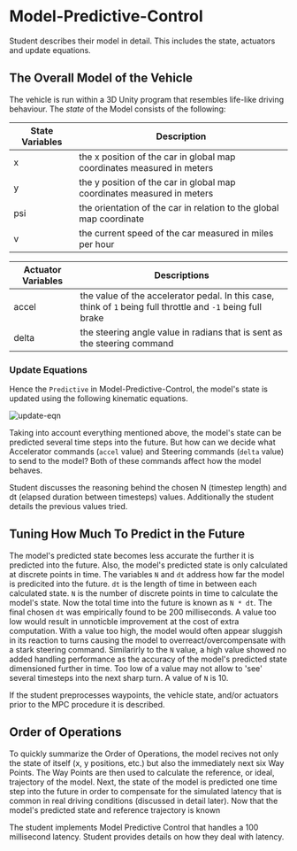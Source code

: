 # Model-Predictive-Control

Student describes their model in detail. This includes the state, actuators and update equations.
## The Overall Model of the Vehicle

The vehicle is run within a 3D Unity program that resembles life-like driving behaviour.
The *state* of the Model consists of the following:

State Variables | Description
-------------- | -----------
x | the x position of the car in global map coordinates measured in meters
y | the y position of the car in global map coordinates measured in meters
psi | the orientation of the car in relation to the global map coordinate
v | the current speed of the car measured in miles per hour

Actuator Variables | Descriptions
-------------- | -----------
accel | the value of the accelerator pedal. In this case, think of `1` being full throttle and `-1` being full brake
delta | the steering angle value in radians that is sent as the steering command

### Update Equations

Hence the `Predictive` in Model-Predictive-Control, the model's state is updated using the following kinematic equations.

![update-eqn]()

Taking into account everything mentioned above, the model's state can be predicted several time steps into the future.
But how can we decide what Accelerator commands (`accel` value) and Steering commands (`delta` value) to send to the model?
Both of these commands affect how the model behaves.

Student discusses the reasoning behind the chosen N (timestep length) and dt (elapsed duration between timesteps) values. Additionally the student details the previous values tried.

## Tuning How Much To Predict in the Future

The model's predicted state becomes less accurate the further it is predicted into the future.
Also, the model's predicted state is only calculated at discrete points in time. The variables `N` and `dt` address how far the model is predicited into the future. `dt` is the length of time in between each calculated state. `N` is the number of discrete points in time to calculate the model's state. Now the total time into the future is known as `N * dt`. The final chosen `dt` was empirically found to be 200 milliseconds. A value too low would result in unnoticble improvement at the cost of extra computation. With a value too high, the model would often appear sluggish in its reaction to turns causing the model to overreact/overcompensate with a stark steering command.
Similarirly to the `N` value, a high value showed no added handling performance as the accuracy of the model's predicted state dimensioned further in time. Too low of a value may not allow to 'see' several timesteps into the next sharp turn. A value of `N` is 10.

If the student preprocesses waypoints, the vehicle state, and/or actuators prior to the MPC procedure it is described.

## Order of Operations

To quickly summarize the Order of Operations, the model recives not only the state of itself (x, y positions, etc.) but also the immediately next six Way Points. The Way Points are then used to calculate the reference, or ideal, trajectory of the model. Next, the state of the model is predicted one time step into the future in order to compensate for the simulated latency that is common in real driving conditions (discussed in detail later). Now that the model's predicted state and reference trajectory is known

The student implements Model Predictive Control that handles a 100 millisecond latency. Student provides details on how they deal with latency.
